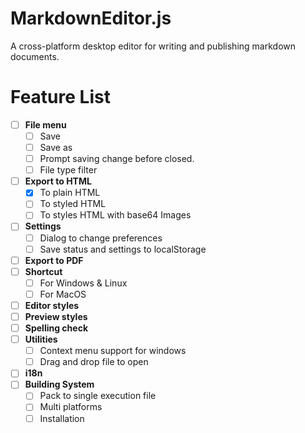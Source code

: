 MarkdownEditor.js
=================

A cross-platform desktop editor for writing and publishing markdown documents.


Feature List
============

- [ ] **File menu**
    - [ ] Save
    - [ ] Save as
    - [ ] Prompt saving change before closed.
    - [ ] File type filter
- [ ] **Export to HTML**
    - [x] To plain HTML
    - [ ] To styled HTML
    - [ ] To styles HTML with base64 Images
- [ ] **Settings**
    - [ ] Dialog to change preferences
    - [ ] Save status and settings to localStorage
- [ ] **Export to PDF**
- [ ] **Shortcut**
    - [ ] For Windows & Linux
    - [ ] For MacOS
- [ ] **Editor styles**
- [ ] **Preview styles**
- [ ] **Spelling check**
- [ ] **Utilities**
    - [ ] Context menu support for windows
    - [ ] Drag and drop file to open
- [ ] **i18n**
- [ ] **Building System**
    - [ ] Pack to single execution file
    - [ ] Multi platforms
    - [ ] Installation